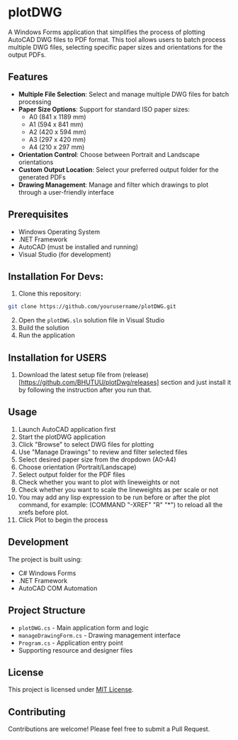 # plotDWG

A Windows Forms application that simplifies the process of plotting AutoCAD DWG files to PDF format. This tool allows users to batch process multiple DWG files, selecting specific paper sizes and orientations for the output PDFs.

## Features

- **Multiple File Selection**: Select and manage multiple DWG files for batch processing
- **Paper Size Options**: Support for standard ISO paper sizes:
  - A0 (841 x 1189 mm)
  - A1 (594 x 841 mm)
  - A2 (420 x 594 mm)
  - A3 (297 x 420 mm)
  - A4 (210 x 297 mm)
- **Orientation Control**: Choose between Portrait and Landscape orientations
- **Custom Output Location**: Select your preferred output folder for the generated PDFs
- **Drawing Management**: Manage and filter which drawings to plot through a user-friendly interface

## Prerequisites

- Windows Operating System
- .NET Framework
- AutoCAD (must be installed and running)
- Visual Studio (for development)

## Installation For Devs:

1. Clone this repository:
```bash
git clone https://github.com/yourusername/plotDWG.git
```

2. Open the `plotDWG.sln` solution file in Visual Studio
3. Build the solution
4. Run the application

## Installation for USERS
1. Download the latest setup file from (release)[https://github.com/BHUTUU/plotDwg/releases] section and just install it by following the instruction after you run that.
   
## Usage

1. Launch AutoCAD application first
2. Start the plotDWG application
3. Click "Browse" to select DWG files for plotting
4. Use "Manage Drawings" to review and filter selected files
5. Select desired paper size from the dropdown (A0-A4)
6. Choose orientation (Portrait/Landscape)
7. Select output folder for the PDF files
8. Check whether you want to plot with lineweights or not
9. Check whether you want to scale the lineweights as per scale or not
10. You may add any lisp expression to be run before or after the plot command, for example: (COMMAND "-XREF" "R" "*") to reload all the xrefs before plot.
11. Click Plot to begin the process

## Development

The project is built using:
- C# Windows Forms
- .NET Framework
- AutoCAD COM Automation

## Project Structure

- `plotDWG.cs` - Main application form and logic
- `manageDrawingForm.cs` - Drawing management interface
- `Program.cs` - Application entry point
- Supporting resource and designer files

## License

This project is licensed under [MIT License](https://github.com/BHUTUU/plotDwg/blob/main/LICENSE).

## Contributing

Contributions are welcome! Please feel free to submit a Pull Request.
